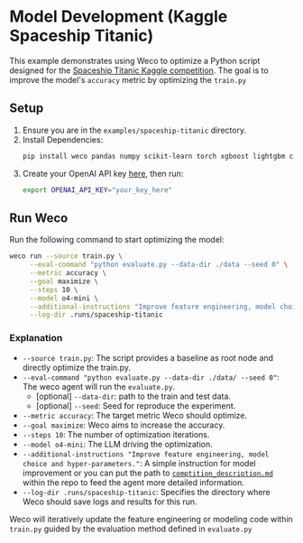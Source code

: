 # Model Development (Kaggle Spaceship Titanic)

This example demonstrates using Weco to optimize a Python script designed for the [Spaceship Titanic Kaggle competition](https://www.kaggle.com/competitions/spaceship-titanic/overview).
The goal is to improve the model's `accuracy` metric by optimizing the `train.py`

## Setup

1.  Ensure you are in the `examples/spaceship-titanic` directory.
2.  Install Dependencies:
    ```bash
    pip install weco pandas numpy scikit-learn torch xgboost lightgbm catboost
    ```
3. Create your OpenAI API key [here](https://platform.openai.com/api-keys), then run:
    ```bash
    export OPENAI_API_KEY="your_key_here"
    ```

## Run Weco

Run the following command to start optimizing the model:

```bash
weco run --source train.py \
     --eval-command "python evaluate.py --data-dir ./data --seed 0" \
     --metric accuracy \
     --goal maximize \
     --steps 10 \
     --model o4-mini \
     --additional-instructions "Improve feature engineering, model choice and hyper-parameters." \
     --log-dir .runs/spaceship-titanic
```

### Explanation

*   `--source train.py`: The script provides a baseline as root node and directly optimize the train.py.
*   `--eval-command "python evaluate.py --data-dir ./data/ --seed 0"`: The weco agent will run the `evaluate.py`.
    *   [optional] `--data-dir`: path to the train and test data.
    *   [optional] `--seed`: Seed for reproduce the experiment.
*   `--metric accuracy`: The target metric Weco should optimize.
*   `--goal maximize`: Weco aims to increase the accuracy.
*   `--steps 10`: The number of optimization iterations.
*   `--model o4-mini`: The LLM driving the optimization.
*   `--additional-instructions "Improve feature engineering, model choice and hyper-parameters."`: A simple instruction for model improvement or you can put the path to [`comptition_description.md`](./competition_description.md) within the repo to feed the agent more detailed information.
*   `--log-dir .runs/spaceship-titanic`: Specifies the directory where Weco should save logs and results for this run.

Weco will iteratively update the feature engineering or modeling code within `train.py` guided by the evaluation method defined in `evaluate.py`
